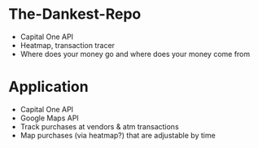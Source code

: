 # The-Dankest-Repo

- Capital One API
- Heatmap, transaction tracer
- Where does your money go and where does your money come from

# Application
 - Capital One API
 - Google Maps API
 - Track purchases at vendors & atm transactions
 - Map purchases (via heatmap?) that are adjustable by time